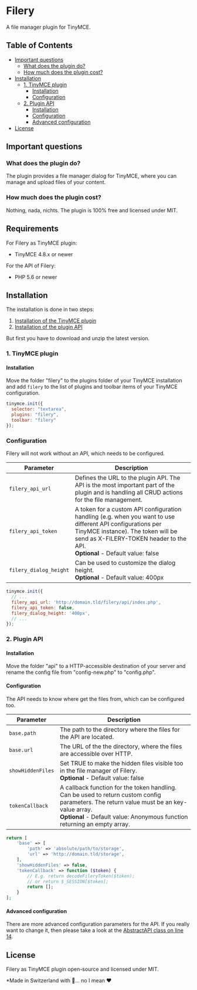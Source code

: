 # Filery
A file manager plugin for TinyMCE.

## Table of Contents
* [Important questions](#important-questions)
    + [What does the plugin do?](#what-does-the-plugin-do-)
    + [How much does the plugin cost?](#how-much-does-the-plugin-cost-)
* [Installation](#installation)
    + [1. TinyMCE plugin](#1-tinymce-plugin)
        - [Installation](#installation-1)
        - [Configuration](#configuration)
    + [2. Plugin API](#2-plugin-api)
        - [Installation](#installation-2)
        - [Configuration](#configuration-1)
        - [Advanced configuration](#advanced-configuration)
* [License](#license)

## Important questions
### What does the plugin do?
The plugin provides a file manager dialog for TinyMCE, where you
can manage and upload files of your content. 

### How much does the plugin cost?
Nothing, nada, nichts. The plugin is 100% free and licensed under MIT.

## Requirements
For Filery as TinyMCE plugin:
* TinyMCE 4.8.x or newer

For the API of Filery:
* PHP 5.6 or newer

## Installation
The installation is done in two steps:
1. [Installation of the TinyMCE plugin](#1-tinymce-plugin)
2. [Installation of the plugin API](#2-plugin-api)

But first you have to download and unzip the latest version.

### 1. TinyMCE plugin
#### Installation
Move the folder "filery" to the plugins folder of your TinyMCE installation and add `filery` to the list of plugins and toolbar items of your TinyMCE configuration. 

```js
tinymce.init({
  selector: "textarea",
  plugins: "filery",
  toolbar: "filery"
});
```

### Configuration
Filery will not work without an API, which needs to be configured.

|Parameter|Description|
|---|---|
|`filery_api_url`|Defines the URL to the plugin API. The API is the most important part of the plugin and is handling all CRUD actions for the file management.|
|`filery_api_token`|A token for a custom API configuration handling (e.g. when you want to use different API configurations per TinyMCE instance). The token will be send as X-FILERY-TOKEN header to the API.<br />**Optional** - Default value: false|
|`filery_dialog_height`|Can be used to customize the dialog height.<br />**Optional** - Default value: 400px|

```js
tinymce.init({
  // ...
  filery_api_url: 'http://domain.tld/filery/api/index.php',
  filery_api_token: false,
  filery_dialog_height: '400px',
  // ...
});
```

### 2. Plugin API
#### Installation
Move the folder "api" to a HTTP-accessible destination of your server and rename the config file from "config-new.php" to "config.php".

#### Configuration
The API needs to know where get the files from, which can be configured too.

|Parameter|Description|
|---|---|
|`base.path`|The path to the directory where the files for the API are located.|
|`base.url`|The URL of the the directory, where the files are accessible over HTTP.|
|`showHiddenFiles`|Set TRUE to make the hidden files visible too in the file manager of Filery.<br />**Optional** - Default value: false|
|`tokenCallback`|A callback function for the token handling. Can be used to return custom config parameters. The return value must be an key-value array.<br />**Optional** - Default value: Anonymous function returning an empty array.|

```php
return [
    'base' => [
        'path' => 'absolute/path/to/storage',
        'url' => 'http://domain.tld/storage',
    ],
    'showHiddenFiles' => false,
    'tokenCallback' => function ($token) {
        // E.g. return decodeFileryToken($token);
        // or return $_SESSION[$token];
        return [];
    }
];
```

#### Advanced configuration
There are more advanced configuration parameters for the API. If you really want to change it, then please take a look at the [AbstractAPI class on line 14](https://github.com/rjgamer/Filery/blob/master/api/classes/Filery/AbstractAPI.php#L14). 

## License
Filery as TinyMCE plugin open-source and licensed under MIT. 

*Made in Switzerland with :banana:... no I mean :heart:

